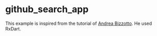 # github_search_app


This example is inspired from the tutorial of [Andrea Bizzotto](https://codewithandrea.com/videos/2020-05-11-rxdart-by-example-github-search/). He used RxDart.
